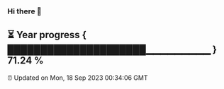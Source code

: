 ### Hi there 👋
⏳ Year progress { █████████████████████▁▁▁▁▁▁▁▁▁ } 71.24 %
---
⏰ Updated on Mon, 18 Sep 2023 00:34:06 GMT

